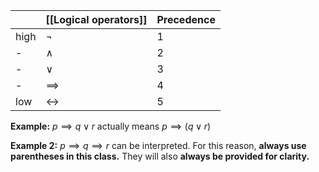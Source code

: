 |      | [[Logical operators]] | Precedence |
| ---- | --------------------- | ---------- |
| high | $\neg$                | 1          |
| -    | $\wedge$              | 2          |
| -    | $\vee$                | 3          |
| -    | $\implies$            | 4          |
| low  | $\leftrightarrow$     | 5          |

**Example:**
$p\implies q\vee r$
actually means $p\implies (q\vee r)$

**Example 2:**
$p\implies q \implies r$
can be interpreted.
For this reason, **always use parentheses in this class.** They will also **always be provided for clarity.**

